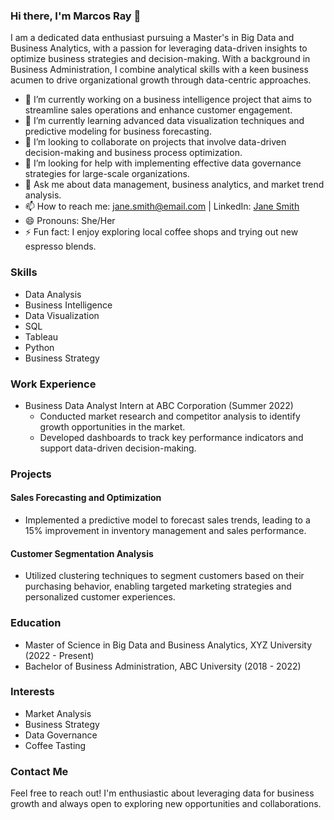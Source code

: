### Hi there, I'm Marcos Ray 👋

I am a dedicated data enthusiast pursuing a Master's in Big Data and Business Analytics, with a passion for leveraging data-driven insights to optimize business strategies and decision-making. With a background in Business Administration, I combine analytical skills with a keen business acumen to drive organizational growth through data-centric approaches.

- 🔭 I’m currently working on a business intelligence project that aims to streamline sales operations and enhance customer engagement.
- 🌱 I’m currently learning advanced data visualization techniques and predictive modeling for business forecasting.
- 👯 I’m looking to collaborate on projects that involve data-driven decision-making and business process optimization.
- 🤔 I’m looking for help with implementing effective data governance strategies for large-scale organizations.
- 💬 Ask me about data management, business analytics, and market trend analysis.
- 📫 How to reach me: jane.smith@email.com | LinkedIn: [Jane Smith](https://www.linkedin.com/in/janesmith/)
- 😄 Pronouns: She/Her
- ⚡ Fun fact: I enjoy exploring local coffee shops and trying out new espresso blends.

### Skills

- Data Analysis
- Business Intelligence
- Data Visualization
- SQL
- Tableau
- Python
- Business Strategy

### Work Experience

- Business Data Analyst Intern at ABC Corporation (Summer 2022)
  - Conducted market research and competitor analysis to identify growth opportunities in the market.
  - Developed dashboards to track key performance indicators and support data-driven decision-making.

### Projects

#### Sales Forecasting and Optimization

- Implemented a predictive model to forecast sales trends, leading to a 15% improvement in inventory management and sales performance.

#### Customer Segmentation Analysis

- Utilized clustering techniques to segment customers based on their purchasing behavior, enabling targeted marketing strategies and personalized customer experiences.

### Education

- Master of Science in Big Data and Business Analytics, XYZ University (2022 - Present)
- Bachelor of Business Administration, ABC University (2018 - 2022)

### Interests

- Market Analysis
- Business Strategy
- Data Governance
- Coffee Tasting

### Contact Me

Feel free to reach out! I'm enthusiastic about leveraging data for business growth and always open to exploring new opportunities and collaborations.
